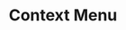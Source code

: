 ---
title: Context Menu
description: >
  Designer mode is for those who want to create their own MeshMap, using the palette of components provided by Meshery.
weight: 4
categories: [Designer]
tags: [designs,quicktip,tutorial,context]
---